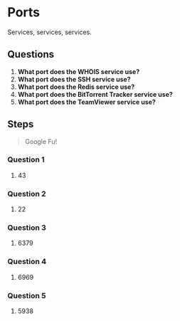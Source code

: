 # Ports
Services, services, services.

## Questions
1. **What port does the WHOIS service use?**
2. **What port does the SSH service use?**
3. **What port does the Redis service use?**
4. **What port does the BitTorrent Tracker service use?**
5. **What port does the TeamViewer service use?**

## Steps
> Google Fu!

### Question 1
1. 43

### Question 2
1. 22

### Question 3
1. 6379

### Question 4
1. 6969

### Question 5
1. 5938
